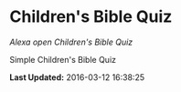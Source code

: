 # Children's Bible Quiz
*Alexa open Children's Bible Quiz*

Simple Children's Bible Quiz

**Last Updated:** 2016-03-12 16:38:25